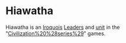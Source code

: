 # Hiawatha

Hiawatha is an [Iroquois](Iroquois) [Leaders](leader) and [unit](unit) in the "[Civilization%20%28series%29](Civilization)" games.
